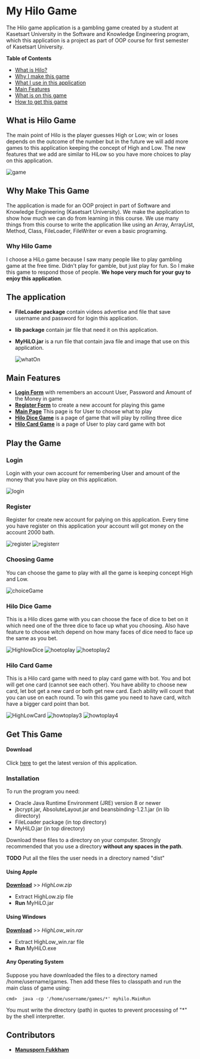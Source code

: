 # My Hilo Game
The Hilo game application is a gambling game created by a student at Kasetsart University in the 
Software and Knowledge Engineering program, which this application is a project as part of OOP course for first semester of Kasetsart University.

**Table of Contents**
- [What is Hilo?](#what-is-hilo-game)
- [Why I make this game](#why-make-this-game)
- [What I use in this application](#the-application)
- [Main Features](#main-features)
- [What is on this game](#play-the-game)
- [How to get this game](#get-this-game)

## What is Hilo Game
The main point of Hilo is the player guesses High or Low; win or loses depends on the outcome of the number but 
in the future we will add more games to this application keeping the concept of High and Low. The new features that we add are similar to HiLow so you have more choices to play on this application.
   
   ![game](imageReadme/HighLow.jpg)

## Why Make This Game
The application is made for an OOP project in part of Software and Knowledge Engineering (Kasetsart University). We make
the application to show how much we can do from learning in this course. We use many things from this course to write the
application like using an Array, ArrayList, Method, Class, FileLoader, FileWriter or even a basic programing.

### Why Hilo Game
I choose a HiLo game because I saw many people like to play gambling game at the free time. Didn't play for gamble, but just play 
for fun. So I make this game to respond those of people. **We hope very much for your guy to enjoy this application**.
    
## The application
 - **FileLoader package** contain videos advertise and file that save username and password for login this application.
 - **lib package** contain jar file that need it on this application.
 - **MyHiLO.jar** is a run file that contain java file and image that use on this application.
 
   ![whatOn](imageReadme/what_on.jpg)
   
 ## Main Features
 - [**Login Form**](#login) with remembers an account User, Password and Amount of the Money in game
 - [**Register Form**](#register) to create a new account for playing this game
 - [**Main Page**](#choosing-game) This page is for User to choose what to play
 - [**Hilo Dice Game**](#hilo-dice-game) is a page of game that will play by rolling three dice
 - [**Hilo Card Game**](#hilo-card-game) is a page of User to play card game with bot
 
 
 ## Play the Game
 ### Login
 Login with your own account for remembering User and amount of the money that you have play on this application.
 
   ![login](imageReadme/login.png)
 ### Register
 Register for create new account for palying on this application.
 Every time you have register on this application your account will got money on the account 2000 bath.
    
   ![register](imageReadme/register.png)
   ![registerr](imageReadme/FileLoader.jpg)
 ### Choosing Game
 You can choose the game to play with all the game is keeping concept High and Low.
 
   ![choiceGame](imageReadme/gamePlay.png)
 ### Hilo Dice Game
 This is a Hilo dices game with you can choose the face of dice to bet on it which need one of the three dice to face up what you choosing.
 Also have feature to choose witch depend on how many faces of dice need to face up the same as you bet.
  
   ![HighlowDice](imageReadme/HiloDiceGame.png)
   ![hoetoplay](imageReadme/howto1.png)
   ![hoetoplay2](imageReadme/howto2.png)
   
  ### Hilo Card Game
  This is a Hilo card game with need to play card game with bot. You and bot will get one card (cannot see
  each other). You have ability to choose new card, let bot get a new card or both get new card. Each ability
  will count that you can use on each round. To win this game you need to have card, witch have a bigger card point than 
  bot.
  
  ![HighLowCard](imageReadme/gamecardPlay.png)
  ![howtoplay3](imageReadme/howto3.png)
  ![howtoplay4](imageReadme/howto4.png)
  
## Get This Game
#### Download

Click [here](https://github.com/darmonlyone/MyHighLowGame/releases) to get the latest version of this application.

### Installation

To run the program you need:
* Oracle Java Runtime Environment (JRE) version 8 or newer
* jbcrypt.jar, AbsoluteLayout.jar and beansbinding-1.2.1.jar (in lib diirectory)
* FileLoader package (in top directory)
* MyHiLO.jar (in top directory)

Download these files to a directory on your computer. Strongly recommended that you use a directory **without any spaces in the path**.

**TODO** Put all the files the user needs in a directory named "dist"

#### Using Apple
   **[Download](https://github.com/darmonlyone/MyHighLowGame/releases/download/1.2.2/HighLow.zip)** >> *HighLow.zip*
   - Extract HighLow.zip file 
   - **Run** MyHiLO.jar
     
#### Using Windows
   **[Download](https://github.com/darmonlyone/MyHighLowGame/releases/download/1.2.2/HighLow_win.rar)** >> *HighLow_win.rar*   
   - Extract HighLow_win.rar file 
   - **Run** MyHiLO.exe
     
#### Any Operating System
Suppose you have downloaded the files to a directory named /home/username/games. Then add these files to classpath and run the main class of game using:

```shell
cmd>  java -cp '/home/username/games/*' myhilo.MainRun
```
You must write the directory (path) in quotes to prevent processing of "\*" by the shell interpretter.

## Contributors
- [**Manusporn Fukkham**](https://github.com/darmonlyone)
